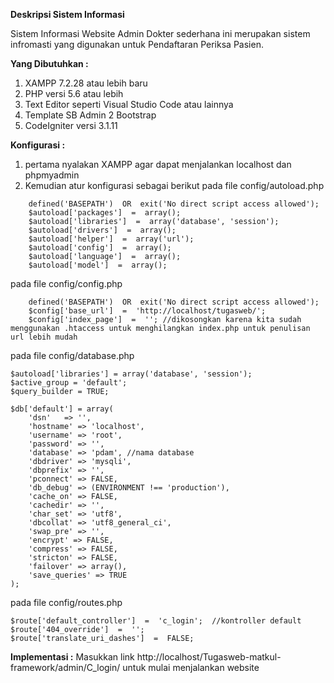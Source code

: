 **Deskripsi Sistem Informasi**

Sistem Informasi Website Admin Dokter sederhana ini merupakan sistem infromasti yang digunakan untuk Pendaftaran Periksa Pasien.

**Yang Dibutuhkan :**
1. XAMPP 7.2.28 atau lebih baru
2. PHP versi 5.6 atau lebih
3. Text Editor seperti Visual Studio Code atau lainnya
4. Template SB Admin 2 Bootstrap
5. CodeIgniter versi 3.1.11

**Konfigurasi :**
1. pertama nyalakan XAMPP agar dapat menjalankan localhost dan phpmyadmin
2. Kemudian atur konfigurasi sebagai berikut
pada file config/autoload.php

```
	defined('BASEPATH')  OR  exit('No direct script access allowed');
	$autoload['packages']  =  array();
	$autoload['libraries']  =  array('database', 'session');
	$autoload['drivers']  =  array();
	$autoload['helper']  =  array('url');
	$autoload['config']  =  array();
	$autoload['language']  =  array();
	$autoload['model']  =  array();
```

pada file config/config.php
```
	defined('BASEPATH')  OR  exit('No direct script access allowed');
	$config['base_url']  =  'http://localhost/tugasweb/';
	$config['index_page']  =  ''; //dikosongkan karena kita sudah menggunakan .htaccess untuk menghilangkan index.php untuk penulisan url lebih mudah
```

pada file config/database.php
```
$autoload['libraries'] = array('database', 'session');
$active_group = 'default';
$query_builder = TRUE;

$db['default'] = array(
	'dsn'	=> '',
	'hostname' => 'localhost',
	'username' => 'root',
	'password' => '',
	'database' => 'pdam', //nama database
	'dbdriver' => 'mysqli',
	'dbprefix' => '',
	'pconnect' => FALSE,
	'db_debug' => (ENVIRONMENT !== 'production'),
	'cache_on' => FALSE,
	'cachedir' => '',
	'char_set' => 'utf8',
	'dbcollat' => 'utf8_general_ci',
	'swap_pre' => '',
	'encrypt' => FALSE,
	'compress' => FALSE,
	'stricton' => FALSE,
	'failover' => array(),
	'save_queries' => TRUE
);
```

pada file config/routes.php
```
$route['default_controller']  =  'c_login';  //kontroller default
$route['404_override']  =  '';
$route['translate_uri_dashes']  =  FALSE;
```

**Implementasi :**
Masukkan link http://localhost/Tugasweb-matkul-framework/admin/C_login/ untuk mulai menjalankan website
